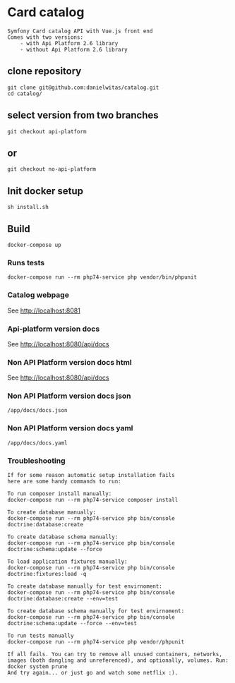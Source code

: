 # Card catalog

```
Symfony Card catalog API with Vue.js front end
Comes with two versions:
    - with Api Platform 2.6 library
    - without Api Platform 2.6 library
```

## clone repository
```
git clone git@github.com:danielwitas/catalog.git
cd catalog/
```
## select version from two branches
```
git checkout api-platform
```
## or
```
git checkout no-api-platform
```
## Init docker setup
```
sh install.sh
```
## Build
```
docker-compose up
```
### Runs tests
```
docker-compose run --rm php74-service php vendor/bin/phpunit
```

### Catalog webpage
See [http://localhost:8081](http://localhost:8081)

### Api-platform version docs
See [http://localhost:8080/api/docs](http://localhost:8080/api/docs)

### Non API Platform version docs html
See [http://localhost:8080/api/docs](http://localhost:8080/api/docs)

### Non API Platform version docs json
```
/app/docs/docs.json
```
### Non API Platform version docs yaml
```
/app/docs/docs.yaml
```

### Troubleshooting
```
If for some reason automatic setup installation fails
here are some handy commands to run:

To run composer install manually:
docker-compose run --rm php74-service composer install

To create database manually:
docker-compose run --rm php74-service php bin/console doctrine:database:create

To create database schema manually:
docker-compose run --rm php74-service php bin/console doctrine:schema:update --force

To load application fixtures manually:
docker-compose run --rm php74-service php bin/console doctrine:fixtures:load -q

To create database manually for test envirnoment:
docker-compose run --rm php74-service php bin/console doctrine:database:create --env=test

To create database schema manually for test envirnoment:
docker-compose run --rm php74-service php bin/console doctrine:schema:update --force --env=test

To run tests manually
docker-compose run --rm php74-service php vendor/phpunit

If all fails. You can try to remove all unused containers, networks,
images (both dangling and unreferenced), and optionally, volumes. Run:
docker system prune
And try again... or just go and watch some netflix :).
```
